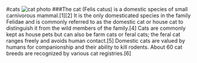 #cats
![cat photo ](https://en.wikipedia.org/wiki/Cat#/media/File:Gustav_chocolate.jpg)
###The cat (Felis catus) is a domestic species of small carnivorous mammal.[1][2] It is the only domesticated species in the family Felidae and is commonly referred to as the domestic cat or house cat to distinguish it from the wild members of the family.[4] Cats are commonly kept as house pets but can also be farm cats or feral cats; the feral cat ranges freely and avoids human contact.[5] Domestic cats are valued by humans for companionship and their ability to kill rodents. About 60 cat breeds are recognized by various cat registries.[6]